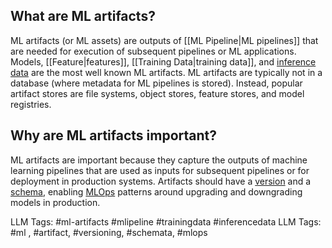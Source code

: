 **What are ML artifacts?**
--------------------------

ML artifacts (or ML assets) are outputs of [[ML Pipeline|ML pipelines]] that are needed for execution of subsequent pipelines or ML applications. Models, [[Feature|features]], [[Training Data|training data]], and [inference data](https://www.hopsworks.ai/dictionary/inference-data) are the most well known ML artifacts. ML artifacts are typically not in a database (where metadata for ML pipelines is stored). Instead, popular artifact stores are file systems, object stores, feature stores, and model registries. 

**Why are ML artifacts important?**
-----------------------------------

ML artifacts are important because they capture the outputs of machine learning pipelines that are used as inputs for subsequent pipelines or for deployment in production systems. Artifacts should have a [version](https://www.hopsworks.ai/dictionary/versioning-ml-artifacts) and a [schema](https://www.hopsworks.ai/dictionary/schema), enabling [MLOps](https://www.hopsworks.ai/dictionary/mlops) patterns around upgrading and downgrading models in production.


LLM Tags:  #ml-artifacts #mlipeline #trainingdata #inferencedata
LLM Tags:  #ml , #artifact, #versioning, #schemata, #mlops